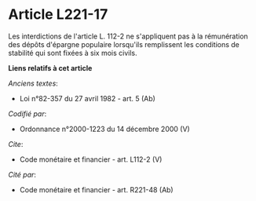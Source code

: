 # Article L221-17

Les interdictions de l'article L. 112-2 ne s'appliquent pas à la rémunération des dépôts d'épargne populaire lorsqu'ils
remplissent les conditions de stabilité qui sont fixées à six mois civils.

**Liens relatifs à cet article**

_Anciens textes_:

  - Loi n°82-357 du 27 avril 1982 - art. 5 (Ab)

_Codifié par_:

  - Ordonnance n°2000-1223 du 14 décembre 2000 (V)

_Cite_:

  - Code monétaire et financier - art. L112-2 (V)

_Cité par_:

  - Code monétaire et financier - art. R221-48 (Ab)
